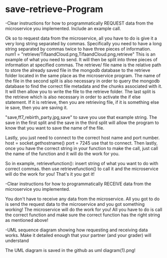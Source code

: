 # save-retrieve-Program

-Clear instructions for how to programmatically REQUEST data from the microservice you implemented. Include an example call.

Ok so to request data from the microservice, all you have to do is give it a very long string separated by commas. Specifically you need to have a long string separated by commas twice to have three pieces of information. num1 = "retrieve/TifaandCloud.png,TifaandCloud.png,retrieve" This is an example of what you need to send. It will then be split into three pieces of information at specified commas. The retrieve/ file name is the relative path to store the already saved file in the mongodb database to the retrieve folder located in the same place as the microservice program. The name of the file in the second split is also necessary in order to query the mongodb database to find the correct file metadata and the chunks associated with it. It will then allow you to write the file to the retrieve folder. The last split is the retrieve which is also necessary in order to activate the if else statement. If it is retrieve, then you are retrieving file, if it is something else ie save, then you are saving it. 

"save,ff7_rebirth_party.jpg,save"
to save you use that example string. The save in the first split and the save in the third split will allow the program to know that you want to save the name of the file. 

Lastly, you just need to connect to the correct host name and port number. host = socket.gethostname()
port = 7245 use that to connect. Then lastly, once you have the correct string in your function to make the call, just call the name of the function and it will do the work for you. 

So in example, retrievefunction():
insert string of what you want to do with correct commas.
then use retrievefunction() to call it and the microservice will do the work for you! That's it you got it!


-Clear instructions for how to programmatically RECEIVE data from the microservice you implemented.

You don't have to receive any data from the microservice. All you got to do is send the request data to the microservice and you got something working! The microservice will do the work for you! All you have to do is call the correct function and make sure the correct function has the right string as mentioned above! 

-UML sequence diagram showing how requesting and receiving data works. Make it detailed enough that your partner (and your grader) will understand

The UML diagram is saved in the github as uml diagram(1).png!

